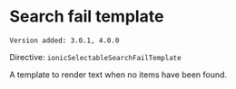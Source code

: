 # Search fail template

`Version added: 3.0.1, 4.0.0`

Directive: `ionicSelectableSearchFailTemplate`

A template to render text when no items have been found.
